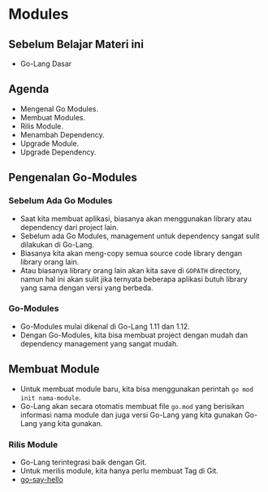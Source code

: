 # Modules

## Sebelum Belajar Materi ini

- Go-Lang Dasar

## Agenda

- Mengenal Go Modules.
- Membuat Modules.
- Rilis Module.
- Menambah Dependency.
- Upgrade Module.
- Upgrade Dependency.

## Pengenalan Go-Modules

### Sebelum Ada Go Modules

- Saat kita membuat aplikasi, biasanya akan menggunakan library atau dependency dari project lain.
- Sebelum ada Go Modules, management untuk dependency sangat sulit dilakukan di Go-Lang.
- Biasanya kita akan meng-copy semua source code library dengan library orang lain.
- Atau biasanya library orang lain akan kita save di `GOPATH` directory, namun hal ini akan sulit jika ternyata beberapa aplikasi butuh library yang sama dengan versi yang berbeda.

### Go-Modules

- Go-Modules mulai dikenal di Go-Lang 1.11 dan 1.12.
- Dengan Go-Modules, kita bisa membuat project dengan mudah dan dependency management yang sangat mudah.

## Membuat Module

- Untuk membuat module baru, kita bisa menggunakan perintah `go mod init nama-module`.
- Go-Lang akan secara otomatis membuat file `go.mod` yang berisikan informasi nama module dan juga versi Go-Lang yang kita gunakan Go-Lang yang kita gunakan.

### Rilis Module

- Go-Lang terintegrasi baik dengan Git.
- Untuk merilis module, kita hanya perlu membuat Tag di Git.
- [go-say-hello](https://github.com/arzaqiyusril/go-say-hello)

##

